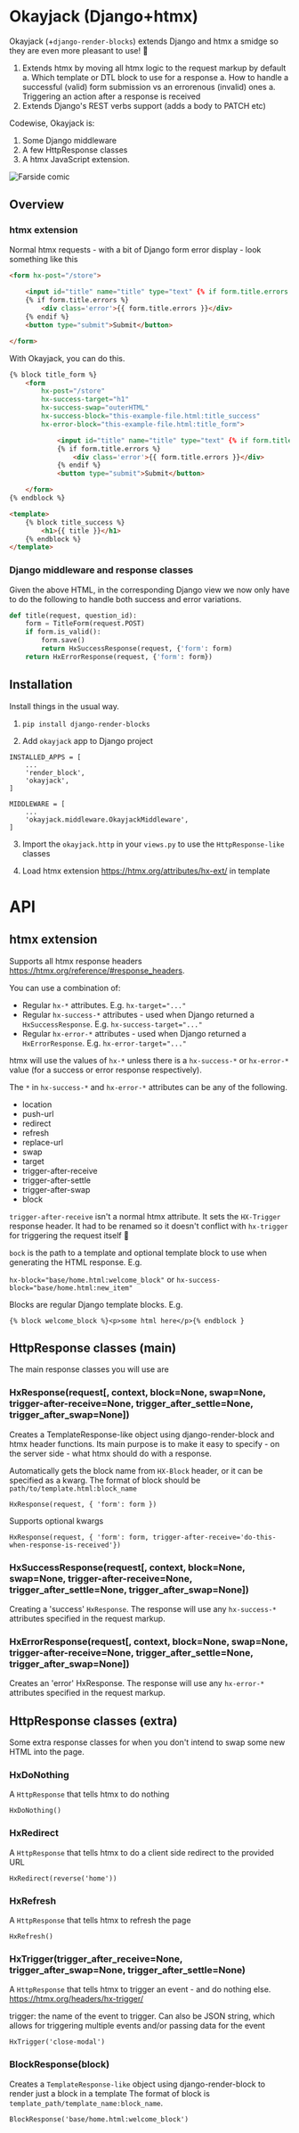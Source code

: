 # Okayjack (Django+htmx)

Okayjack (+`django-render-blocks`) extends Django and htmx a smidge so they are even more pleasant to use! 🥳

1. Extends htmx by moving all htmx logic to the request markup by default
	a. Which template or DTL block to use for a response
	a. How to handle a successful (valid) form submission vs an errorenous (invalid) ones 
	a. Triggering an action after a response is received
1. Extends Django's REST verbs support (adds a body to PATCH etc)

Codewise, Okayjack is:
1. Some Django middleware
1. A few HttpResponse classes
1. A htmx JavaScript extension.

![Farside comic](https://github.com/benopotamus/okayjack-htmx/assets/3161149/f293e078-989a-4539-adc6-cc43d54c8308)


## Overview
### htmx extension
Normal htmx requests - with a bit of Django form error display - look something like this

```html
<form hx-post="/store">
	
	<input id="title" name="title" type="text" {% if form.title.errors %}class="error"{% endif %}>
	{% if form.title.errors %}
		<div class='error'>{{ form.title.errors }}</div>
	{% endif %}
	<button type="submit">Submit</button>

</form>
```

With Okayjack, you can do this.
```html
{% block title_form %}
	<form 
		hx-post="/store"
		hx-success-target="h1"
		hx-success-swap="outerHTML"
		hx-success-block="this-example-file.html:title_success"
		hx-error-block="this-example-file.html:title_form">

			<input id="title" name="title" type="text" {% if form.title.errors %}class="error"{% endif %}>
			{% if form.title.errors %}
				<div class='error'>{{ form.title.errors }}</div>
			{% endif %}
			<button type="submit">Submit</button>

	</form>
{% endblock %}

<template>
	{% block title_success %}
		<h1>{{ title }}</h1>
	{% endblock %}
</template>
```

### Django middleware and response classes
Given the above HTML, in the corresponding Django view we now only have to do the following to handle both success and error variations.
```python
def title(request, question_id):
	form = TitleForm(request.POST)
	if form.is_valid():
		form.save()
		return HxSuccessResponse(request, {'form': form)
	return HxErrorResponse(request, {'form': form})
```


## Installation
Install things in the usual way.

1. `pip install django-render-blocks`

1. Add `okayjack` app to Django project

```
INSTALLED_APPS = [
    ...
    'render_block',
    'okayjack',
]
```

```
MIDDLEWARE = [
    ...
	'okayjack.middleware.OkayjackMiddleware',
]
```

3. Import the `okayjack.http` in your `views.py` to use the `HttpResponse-like` classes

4. Load htmx extension <https://htmx.org/attributes/hx-ext/> in template


# API

## htmx extension

Supports all htmx response headers https://htmx.org/reference/#response_headers. 

You can use a combination of:
* Regular `hx-*` attributes. E.g. `hx-target="..."`
* Regular `hx-success-*` attributes - used when Django returned a `HxSuccessResponse`. E.g. `hx-success-target="..."`
* Regular `hx-error-*` attributes - used when Django returned a `HxErrorResponse`. E.g. `hx-error-target="..."`

htmx will use the values of `hx-*` unless there is a `hx-success-*` or `hx-error-*` value (for a success or error response respectively).

The `*` in `hx-success-*` and `hx-error-*` attributes can be any of the following.

* location
* push-url
* redirect
* refresh
* replace-url
* swap
* target
* trigger-after-receive
* trigger-after-settle
* trigger-after-swap
* block

`trigger-after-receive` isn't a normal htmx attribute. It sets the `HX-Trigger` response header. It had to be renamed so it doesn't conflict with `hx-trigger` for triggering the request itself 🤷

`bock` is the path to a template and optional template block to use when generating the HTML response. E.g.

```hx-block="base/home.html:welcome_block"``` or ```hx-success-block="base/home.html:new_item"```

Blocks are regular Django template blocks. E.g.

```{% block welcome_block %}<p>some html here</p>{% endblock }```


## HttpResponse classes (main)

The main response classes you will use are

### HxResponse(request[, context, block=None, swap=None, trigger-after-receive=None, trigger_after_settle=None, trigger_after_swap=None])

Creates a TemplateResponse-like object using django-render-block and htmx header functions. Its main purpose is to make it easy to specify - on the server side - what htmx should do with a response.

Automatically gets the block name from `HX-Block` header, or it can be specified as a kwarg. The format of block should be `path/to/template.html:block_name`

```HxResponse(request, { 'form': form })```

Supports optional kwargs

```HxResponse(request, { 'form': form, trigger-after-receive='do-this-when-response-is-received'})```

### HxSuccessResponse(request[, context, block=None, swap=None, trigger-after-receive=None, trigger_after_settle=None, trigger_after_swap=None])

Creating a 'success' `HxResponse`. The response will use any `hx-success-*` attributes specified in the request markup. 

### HxErrorResponse(request[, context, block=None, swap=None, trigger-after-receive=None, trigger_after_settle=None, trigger_after_swap=None])

Creates an 'error' HxResponse. The response will use any `hx-error-*` attributes specified in the request markup.


## HttpResponse classes (extra)

Some extra response classes for when you don't intend to swap some new HTML into the page.

### HxDoNothing

A `HttpResponse` that tells htmx to do nothing

```HxDoNothing()```

### HxRedirect

A `HttpResponse` that tells htmx to do a client side redirect to the provided URL

```HxRedirect(reverse('home'))```

### HxRefresh

A `HttpResponse` that tells htmx to refresh the page

```HxRefresh()```

### HxTrigger(trigger_after_receive=None, trigger_after_swap=None, trigger_after_settle=None)

A `HttpResponse` that tells htmx to trigger an event - and do nothing else. 
https://htmx.org/headers/hx-trigger/

trigger: the name of the event to trigger. Can also be JSON string, which allows for triggering multiple events and/or passing data for the event

```HxTrigger('close-modal')```

### BlockResponse(block)

Creates a `TemplateResponse-like` object using django-render-block to render just a block in a template
The format of block is `template_path/template_name:block_name`. 

```BlockResponse('base/home.html:welcome_block')```